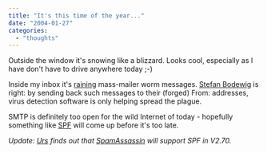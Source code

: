 ```yaml
---
title: "It's this time of the year..."
date: "2004-01-27"
categories: 
  - "thoughts"
---
```


Outside the window it's snowing like a blizzard. Looks cool, especially as I have don't have to drive anywhere today ;-)

Inside my inbox it's [raining](http://www.messagelabs.com/news/virusnews/detail/default.asp?contentItemId=733&region=) mass-mailer worm messages. [Stefan Bodewig](http://stefanbodewig.blogger.de/) is right: by sending back such messages to their (forged) From: addresses, virus detection software is only helping spread the plague.

SMTP is definitely too open for the wild Internet of today - hopefully something like [SPF](http://spf.pobox.com/) will come up before it's too late.

_Update: [Urs](http://www.circle.ch/blog/index.php?m=200401#1310) finds out that [SpamAssassin](http://www.google.ch/search?q=spamassassin) will support SPF in V2.70._
